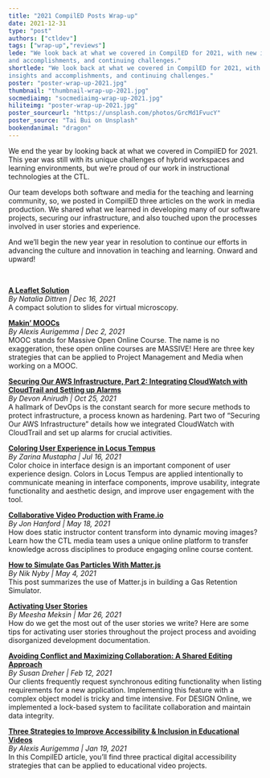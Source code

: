 ```yaml
---
title: "2021 CompilED Posts Wrap-up"
date: 2021-12-31
type: "post"
authors: ["ctldev"]
tags: ["wrap-up","reviews"]
lede: "We look back at what we covered in CompilED for 2021, with new insights
and accomplishments, and continuing challenges."
shortlede: "We look back at what we covered in CompilED for 2021, with new
insights and accomplishments, and continuing challenges."
poster: "poster-wrap-up-2021.jpg"
thumbnail: "thumbnail-wrap-up-2021.jpg"
socmediaimg: "socmediaimg-wrap-up-2021.jpg"
hiliteimg: "poster-wrap-up-2021.jpg"
poster_sourceurl: "https://unsplash.com/photos/GrcMd1FvucY"
poster_source: "Tai Bui on Unsplash"
bookendanimal: "dragon"
---
```


We end the year by looking back at what we covered in CompilED for 2021. This
year was still with its unique challenges of hybrid workspaces and learning
environments, but we’re proud of our work in instructional technologies at the
CTL.

Our team develops both software and media for the teaching and learning
community, so, we posted in CompilED three articles on the work in media
production. We shared what we learned in developing many of our software
projects, securing our infrastructure, and also touched upon the processes
involved in user stories and experience. 

And we’ll begin the new year year in resolution to continue our efforts in
advancing the culture and innovation in teaching and learning. Onward and
upward!

&nbsp;

__[A Leaflet Solution](/articles/a-leaflet-solution/)__  
_By Natalia Dittren | Dec 16, 2021_  
A compact solution to slides for virtual microscopy.

__[Makin’ MOOCs](/articles/making-moocs-takeaways/)__  
_By Alexis Aurigemma | Dec 2, 2021_  
MOOC stands for Massive Open Online Course. The name is no exaggeration, these
open online courses are MASSIVE! Here are three key strategies that can be
applied to Project Management and Media when working on a MOOC.

__[Securing Our AWS Infrastructure, Part 2: Integrating CloudWatch with CloudTrail and Setting up Alarms](/articles/secure-aws-infrastructure-2/)__  
_By Devon Anirudh | Oct 25, 2021_  
A hallmark of DevOps is the constant search for more secure methods to protect
infrastructure, a process known as hardening. Part two of “Securing Our AWS
Infrastructure” details how we integrated CloudWatch with CloudTrail and set up
alarms for crucial activities.

__[Coloring User Experience in Locus Tempus](/articles/ux-colors/)__  
_By Zarina Mustapha | Jul 16, 2021_  
Color choice in interface design is an important component of user experience
design. Colors in Locus Tempus are applied intentionally to communicate meaning
in interface components, improve usability, integrate functionality and
aesthetic design, and improve user engagement with the tool.

__[Collaborative Video Production with Frame.io](/articles/collab-video-frameio/)__  
_By Jon Hanford | May 18, 2021_  
How does static instructor content transform into dynamic moving images? Learn
how the CTL media team uses a unique online platform to transfer knowledge
across disciplines to produce engaging online course content.

__[How to Simulate Gas Particles With Matter.js](/articles/how-to-simulate-gas-particles-with-matterjs/)__  
_By Nik Nyby | May 4, 2021_  
This post summarizes the use of Matter.js in building a Gas Retention Simulator.

__[Activating User Stories](/articles/activating-user-stories/)__  
_By Meesha Meksin | Mar 26, 2021_  
How do we get the most out of the user stories we write? Here are some tips for
activating user stories throughout the project process and avoiding disorganized
development documentation.

__[Avoiding Conflict and Maximizing Collaboration: A Shared Editing Approach](/articles/shared-editing/)__  
_By Susan Dreher | Feb 12, 2021_  
Our clients frequently request synchronous editing functionality when listing
requirements for a new application. Implementing this feature with a complex
object model is tricky and time intensive. For DESIGN Online, we implemented a
lock-based system to facilitate collaboration and maintain data integrity.

__[Three Strategies to Improve Accessibility & Inclusion in Educational Videos](/articles/strategies-digital-accessibility/)__  
_By Alexis Aurigemma | Jan 19, 2021_  
In this CompilED article, you’ll find three practical digital accessibility
strategies that can be applied to educational video projects.
